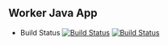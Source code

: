 ## Worker Java App
  * Build Status
[![Build Status](http://35.197.102.152:8080/buildStatus/icon?job=job-01)](http://35.197.102.152:8080/job/job-01/)
[![Build Status](http://35.197.102.152:8080/buildStatus/icon?job=job-02&subject=UnitTest)](http://35.197.102.152:8080/job/job-02/)

 
